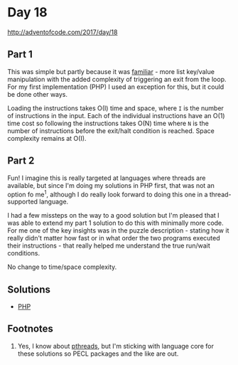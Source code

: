 # Day 18

http://adventofcode.com/2017/day/18

## Part 1

This was simple but partly because it was [familiar](http://adventofcode.com/2015/day/23) - more list key/value
manipulation with the added complexity of triggering an exit from the loop. For my first implementation (PHP) I used an
exception for this, but it could be done other ways.

Loading the instructions takes O(I) time and space, where `I` is the number of instructions in the input. Each of the
individual instructions have an O(1) time cost so following the instructions takes O(N) time where `N` is the number of
instructions before the exit/halt condition is reached. Space complexity remains at O(I).

## Part 2

Fun! I imagine this is really targeted at languages where threads are available, but since I'm doing my solutions in PHP
first, that was not an option fo me<sup>1</sup>, although I do really look forward to doing this one in a thread-supported
language.

I had a few missteps on the way to a good solution but I'm pleased that I was able to extend my part 1 solution to do
this with minimally more code. For me one of the key insights was in the puzzle description - stating how it really
didn't matter how fast or in what order the two programs executed their instructions - that really helped me understand
the true run/wait conditions.

No change to time/space complexity.

## Solutions

 - [PHP](../../php/src/Solution/Day18Solution.php)
 
## Footnotes

 1. Yes, I know about [pthreads](http://php.net/manual/en/book.pthreads.php), but I'm sticking with language core for
    these solutions so PECL packages and the like are out.